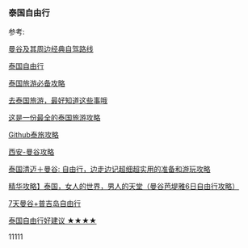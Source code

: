 ### 泰国自由行

参考:

[曼谷及其周边经典自驾路线](https://www.zhihu.com/question/19877055/answer/463943035)

[泰国自由行](https://www.zhihu.com/question/57190786/answer/156810778)

[泰国旅游必备攻略](https://www.jianshu.com/p/c1ffc5fb5053)

[去泰国旅游，最好知道这些事哦](https://www.jianshu.com/p/08ddaca6eebd)

[这是一份最全的泰国旅游攻略](https://zhuanlan.zhihu.com/p/32179511)

[Github泰旅攻略](https://github.com/sunfan314/ThailTrip/blob/master/Thail.md)

[西安-曼谷攻略](http://www.mafengwo.cn/i/10271882.html)

[泰国清迈＋曼谷: 自由行，边走边记超细超实用的准备和游玩攻略](https://www.jianshu.com/p/75ca454d4f35?utm_campaign=maleskine&utm_content=note&utm_medium=seo_notes&utm_source=recommendation)

[精华攻略】泰国，女人的世界，男人的天堂（曼谷芭堤雅6日自由行攻略）](https://www.jianshu.com/p/9b287e0247a7?utm_campaign=maleskine&utm_content=note&utm_medium=seo_notes&utm_source=recommendation)

[7天曼谷+普吉岛自由行](https://www.jianshu.com/p/b23279452e17?utm_campaign=maleskine&utm_content=note&utm_medium=seo_notes&utm_source=recommendation)

[泰国自由行好建议 ★★★★](https://www.zhihu.com/question/33977916)

11111